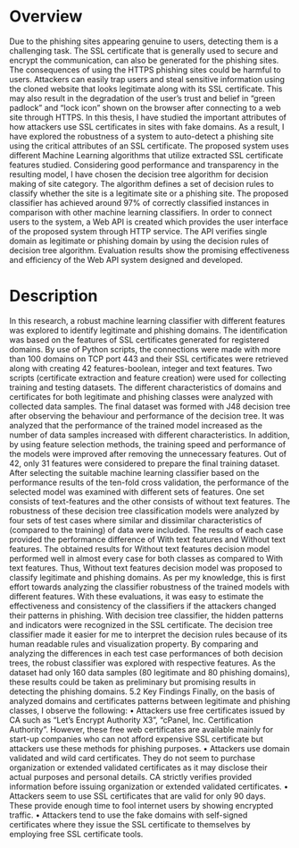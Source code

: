 # Overview
Due to the phishing sites appearing genuine to users, detecting them is a challenging
task. The SSL certificate that is generally used to secure and encrypt the communication, can also be generated for the phishing sites. The consequences of using the
HTTPS phishing sites could be harmful to users. Attackers can easily trap users and
steal sensitive information using the cloned website that looks legitimate along with
its SSL certificate. This may also result in the degradation of the user’s trust and
belief in “green padlock” and “lock icon” shown on the browser after connecting to
a web site through HTTPS. In this thesis, I have studied the important attributes
of how attackers use SSL certificates in sites with fake domains. As a result, I have
explored the robustness of a system to auto-detect a phishing site using the critical
attributes of an SSL certificate. The proposed system uses different Machine Learning
algorithms that utilize extracted SSL certificate features studied. Considering good
performance and transparency in the resulting model, I have chosen the decision tree
algorithm for decision making of site category. The algorithm defines a set of decision
rules to classify whether the site is a legitimate site or a phishing site. The proposed
classifier has achieved around 97% of correctly classified instances in comparison with
other machine learning classifiers. In order to connect users to the system, a Web API
is created which provides the user interface of the proposed system through HTTP
service. The API verifies single domain as legitimate or phishing domain by using
the decision rules of decision tree algorithm. Evaluation results show the promising
effectiveness and efficiency of the Web API system designed and developed.

# Description

In this research, a robust machine learning classifier with different features was explored to identify legitimate and phishing domains. The identification was based on
the features of SSL certificates generated for registered domains. By use of Python
scripts, the connections were made with more than 100 domains on TCP port 443 and
their SSL certificates were retrieved along with creating 42 features-boolean, integer
and text features. Two scripts (certificate extraction and feature creation) were used
for collecting training and testing datasets. The different characteristics of domains
and certificates for both legitimate and phishing classes were analyzed with collected
data samples. The final dataset was formed with J48 decision tree after observing
the behaviour and performance of the decision tree. It was analyzed that the performance of the trained model increased as the number of data samples increased with
different characteristics. In addition, by using feature selection methods, the training
speed and performance of the models were improved after removing the unnecessary
features. Out of 42, only 31 features were considered to prepare the final training
dataset. After selecting the suitable machine learning classifier based on the performance results of the ten-fold cross validation, the performance of the selected model
was examined with different sets of features. One set consists of text-features and the
other consists of without text features. The robustness of these decision tree classification models were analyzed by four sets of test cases where similar and dissimilar
characteristics of (compared to the training) of data were included. The results of
each case provided the performance difference of With text features and Without text
features. The obtained results for Without text features decision model performed
well in almost every case for both classes as compared to With text features. Thus,
Without text features decision model was proposed to classify legitimate and phishing
domains.
As per my knowledge, this is first effort towards analyzing the classifier robustness of the trained models with different features. With these evaluations, it was
easy to estimate the effectiveness and consistency of the classifiers if the attackers
changed their patterns in phishing. With decision tree classifier, the hidden patterns
and indicators were recognized in the SSL certificate. The decision tree classifier
made it easier for me to interpret the decision rules because of its human readable
rules and visualization property. By comparing and analyzing the differences in each
test case performances of both decision trees, the robust classifier was explored with
respective features. As the dataset had only 160 data samples (80 legitimate and 80
phishing domains), these results could be taken as preliminary but promising results
in detecting the phishing domains.
5.2 Key Findings
Finally, on the basis of analyzed domains and certificates patterns between legitimate
and phishing classes, I observe the following:
• Attackers use free certificates issued by CA such as “Let’s Encrypt Authority
X3”, “cPanel, Inc. Certification Authority”. However, these free web certificates are available mainly for start-up companies who can not afford expensive
SSL certificate but attackers use these methods for phishing purposes.
• Attackers use domain validated and wild card certificates. They do not seem to
purchase organization or extended validated certificates as it may disclose their
actual purposes and personal details. CA strictly verifies provided information
before issuing organization or extended validated certificates.
• Attackers seem to use SSL certificates that are valid for only 90 days. These
provide enough time to fool internet users by showing encrypted traffic.
• Attackers tend to use the fake domains with self-signed certificates where they
issue the SSL certificate to themselves by employing free SSL certificate tools.
